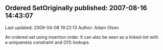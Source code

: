 ## Ordered SetOriginally published: 2007-08-16 14:43:07 
Last updated: 2009-04-08 19:22:13 
Author: Adam Olsen 
 
An ordered set using insertion order.  It can also be seen as a linked-list with a uniqueness constraint and O(1) lookups.